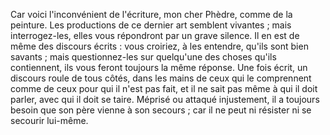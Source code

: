 Car voici l'inconvénient de l'écriture, mon cher Phèdre, comme de la peinture. Les productions de ce dernier art semblent vivantes ; mais interrogez-les, elles vous répondront par un grave silence. Il en est de même des discours écrits : vous croiriez, à les entendre, qu'ils sont bien savants ; mais questionnez-les sur quelqu'une des choses qu'ils contiennent, ils vous feront toujours la même réponse. Une fois écrit, un discours roule de tous côtés, dans les mains de ceux qui le comprennent comme de ceux pour qui il n'est pas fait, et il ne sait pas même à qui il doit parler, avec qui il doit se taire. Méprisé ou attaqué injustement, il a toujours besoin que son père vienne à son secours ; car il ne peut ni résister ni se secourir lui-même.
